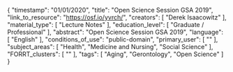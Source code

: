 {
    "timestamp": "01/01/2020",
    "title": "Open Science Session GSA 2019",
    "link_to_resource": "https://osf.io/yvrch/",
    "creators": [
        "Derek Isaacowitz"
    ],
    "material_type": [
        "Lecture Notes"
    ],
    "education_level": [
        "Graduate / Professional"
    ],
    "abstract": "Open Science Session GSA 2019",
    "language": [
        "English"
    ],
    "conditions_of_use": "public-domain",
    "primary_user": [
        ""
    ],
    "subject_areas": [
        "Health",
        "Medicine and Nursing",
        "Social Science"
    ],
    "FORRT_clusters": [
        ""
    ],
    "tags": [
        "Aging",
        "Gerontology",
        "Open Science"
    ]
}